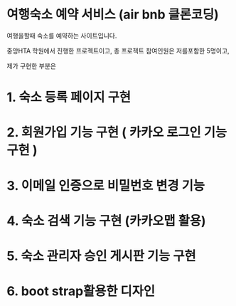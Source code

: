 # 여행숙소 예약 서비스 (air bnb 클론코딩)

여행을할때 숙소를 예약하는 사이트입니다.

중앙HTA 학원에서 진행한 프로젝트이고, 총 프로젝트 참여인원은 저를포함한 5명이고, 

제가 구현한 부분은

# 1. 숙소 등록 페이지 구현
# 2. 회원가입 기능 구현 ( 카카오 로그인 기능 구현 )
# 3. 이메일 인증으로 비밀번호 변경 기능
# 4. 숙소 검색 기능 구현 (카카오맵 활용)
# 5. 숙소 관리자 승인 게시판 기능 구현
# 6. boot strap활용한 디자인
